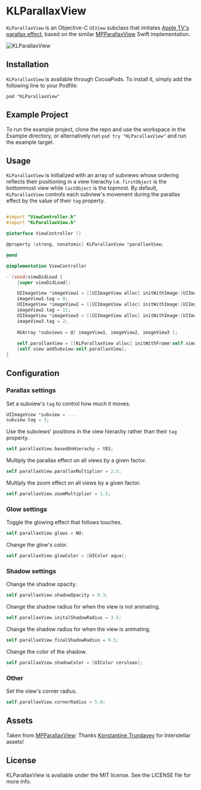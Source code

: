 # KLParallaxView

`KLParallaxView` is an Objective-C `UIView` subclass that imitates [Apple TV's parallax effect](https://www.youtube.com/watch?v=Py21jv6kCnI), based on the similar [MPParallaxView](https://github.com/DroidsOnRoids/MPParallaxView) Swift implementation.

![KLParallaxView](http://i.imgur.com/bMb0GqX.gif)

## Installation

`KLParallaxView` is available through CocoaPods. To install it, simply add the following line to your Podfile:
```
pod "KLParallaxView"
```
## Example Project

To run the example project, clone the repo and use the workspace in the Example directory, or alternatively run `pod try "KLParallaxView"` and run the example target.

## Usage

`KLParallaxView` is initialized with an array of subviews whose ordering reflects their positioning in a view hierachy i.e. `firstObject` is the bottommost view while `lastObject` is the topmost. By default, `KLParallaxView` controls each subview's movement during the parallax effect by the value of their `tag` property.

```Objective-C

#import "ViewController.h"
#import "KLParallaxView.h"

@interface ViewController ()

@property (strong, nonatomic) KLParallaxView *parallaxView;

@end

@implementation ViewController

- (void)viewDidLoad {
    [super viewDidLoad];

    UIImageView *imageView1 = [[UIImageView alloc] initWithImage:[UIImage imageNamed:@"1"]];
    imageView1.tag = 0;
    UIImageView *imageView2 = [[UIImageView alloc] initWithImage:[UIImage imageNamed:@"2"]];
    imageView2.tag = 11;
    UIImageView *imageView3 = [[UIImageView alloc] initWithImage:[UIImage imageNamed:@"3"]];
    imageView3.tag = 2;
    
    NSArray *subviews = @[ imageView1, imageView2, imageView3 ];
    
    self.parallaxView = [[KLParallaxView alloc] initWithFrame:self.view.bounds subviews:subviews];
    [self.view addSubview:self.parallaxView];
}
```

## Configuration

### Parallax settings

Set a subview's `tag` to control how much it moves.
```Objective-C
UIImageView *subview = ...
subview.tag = 3;
```
Use the subviews' positions in the view hierachy rather than their `tag` property.
```Objective-C
self.parallaxView.basedOnHierachy = YES;
```
Multiply the parallax effect on all views by a given factor.
```Objective-C
self.parallaxView.parallaxMultiplier = 2.5;
```
Multiply the zoom effect on all views by a given factor.
```Objective-C
self.parallaxView.zoomMultiplier = 1.5;
```
### Glow settings

Toggle the glowing effect that follows touches.
```Objective-C
self.parallaxView.glows = NO;
```
Change the glow's color.
```Objective-C
self.parallaxView.glowColor = [UIColor aqua];
```
### Shadow settings

Change the shadow opacity.
```Objective-C
self.parallaxView.shadowOpacity = 0.3;
```
Change the shadow radius for when the view is not animating.
```Objective-C
self.parallaxView.initalShadowRadius = 3.5;
```
Change the shadow radius for when the view is animating.
```Objective-C
self.parallaxView.finalShadowRadius = 9.5;
```
Change the color of the shadow.
```Objective-C
self.parallaxView.shadowColor = [UIColor cerulean];
```
### Other

Set the view's corner radius.
```Objective-C
self.parallaxView.cornerRadius = 5.0;
```
## Assets

Taken from [MPParallaxView](https://github.com/DroidsOnRoids/MPParallaxView): Thanks [Konstantine Trundayev](https://dribbble.com/k0t) for Interstellar assets!

## License

KLParallaxView is available under the MIT license. See the LICENSE file for more info.
